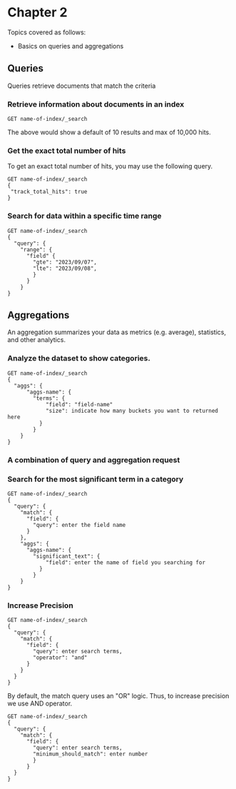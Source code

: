 # Chapter 2
Topics covered as follows:
-  Basics on queries and aggregations

## Queries 
Queries retrieve documents that match the criteria

### Retrieve information about documents in an index
```
GET name-of-index/_search
```
The above would show a default of 10 results and max of 10,000 hits. 

### Get the exact total number of hits 
To get an exact total number of hits, you may use the following query. 
```
GET name-of-index/_search
{
 "track_total_hits": true
}
```

### Search for data within a specific time range
```
GET name-of-index/_search
{
  "query": {
    "range": {
      "field" {
        "gte": "2023/09/07",
        "lte": "2023/09/08",
        }
      }
    }
}
```

## Aggregations
An aggregation summarizes your data as metrics (e.g. average), statistics, and other analytics. 

### Analyze the dataset to show categories.
```
GET name-of-index/_search
{
  "aggs": {
      "aggs-name": {
        "terms": {
            "field": "field-name"
            "size": indicate how many buckets you want to returned here
          }
        }
    }
}
```

### A combination of query and aggregation request
### Search for the most significant term in a category
```
GET name-of-index/_search
{
  "query": {
    "match": {
      "field": {
        "query": enter the field name
      }
    },
    "aggs": {
      "aggs-name": {
        "significant_text": {
            "field": enter the name of field you searching for
          }
        }
    }
}
```

### Increase Precision   
```
GET name-of-index/_search
{
  "query": {
    "match": {
      "field": {
        "query": enter search terms,
        "operator": "and"
      }
    }
  }
}
```
By default, the match query uses an "OR" logic. Thus, to increase precision we use AND operator.        
```
GET name-of-index/_search
{
  "query": {
    "match": {
      "field": {
        "query": enter search terms,
        "minimum_should_match": enter number
        }
      }
  }
}
